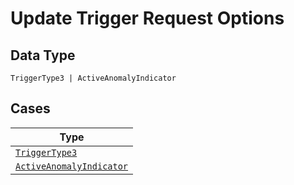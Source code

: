 
# Update Trigger Request Options

## Data Type

`TriggerType3 | ActiveAnomalyIndicator`

## Cases

| Type |
|  --- |
| [`TriggerType3`](../../../doc/models/trigger-type-3.md) |
| [`ActiveAnomalyIndicator`](../../../doc/models/active-anomaly-indicator.md) |

